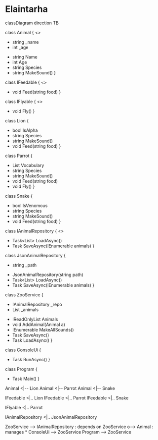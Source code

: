 # Elaintarha


classDiagram
direction TB

class Animal {
  <<abstract>>
  - string _name
  - int _age
  + string Name
  + int Age
  + string Species
  + string MakeSound()
}

class IFeedable {
  <<interface>>
  + void Feed(string food)
}

class IFlyable {
  <<interface>>
  + void Fly()
}

class Lion {
  + bool IsAlpha
  + string Species
  + string MakeSound()
  + void Feed(string food)
}

class Parrot {
  + List<string> Vocabulary
  + string Species
  + string MakeSound()
  + void Feed(string food)
  + void Fly()
}

class Snake {
  + bool IsVenomous
  + string Species
  + string MakeSound()
  + void Feed(string food)
}

class IAnimalRepository {
  <<interface>>
  + Task<List<Animal>> LoadAsync()
  + Task SaveAsync(IEnumerable<Animal> animals)
}

class JsonAnimalRepository {
  - string _path
  + JsonAnimalRepository(string path)
  + Task<List<Animal>> LoadAsync()
  + Task SaveAsync(IEnumerable<Animal> animals)
}

class ZooService {
  - IAnimalRepository _repo
  - List<Animal> _animals
  + IReadOnlyList<Animal> Animals
  + void AddAnimal(Animal a)
  + IEnumerable<string> MakeAllSounds()
  + Task SaveAsync()
  + Task LoadAsync()
}

class ConsoleUi {
  + Task RunAsync()
}

class Program {
  + Task Main()
}

Animal <|-- Lion
Animal <|-- Parrot
Animal <|-- Snake

IFeedable <|.. Lion
IFeedable <|.. Parrot
IFeedable <|.. Snake

IFlyable  <|.. Parrot

IAnimalRepository <|.. JsonAnimalRepository

ZooService --> IAnimalRepository : depends on
ZooService o--> Animal : manages *
ConsoleUi  --> ZooService
Program    --> ZooService

